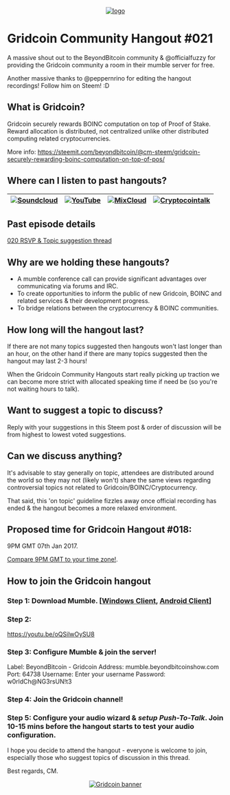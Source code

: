 <center>
<a href="https://www.gridcoin.us"><img src="https://i.imgur.com/IPq8wdr.jpg" alt="logo" /></a>
</center>

# Gridcoin Community Hangout #021

A massive shout out to the BeyondBitcoin community & @officialfuzzy for providing the Gridcoin community a room in their mumble server for free.

Another massive thanks to @peppernrino for editing the hangout recordings! Follow him on Steem! :D

## What is Gridcoin?

Gridcoin securely rewards BOINC computation on top of Proof of Stake. Reward allocation is distributed, not centralized unlike other distributed computing related cryptocurrencies.

More info: https://steemit.com/beyondbitcoin/@cm-steem/gridcoin-securely-rewarding-boinc-computation-on-top-of-pos/

## Where can I listen to past hangouts?

|  <a href="https://soundcloud.com/gridcoin-community-hangouts"><img src="https://i.imgur.com/hdacJVS.png" alt="Soundcloud" /></a> | <a href="https://www.youtube.com/channel/UC0Z3uczcC2okYRrLLCZFrMQ"><img src="https://i.imgur.com/QvoebV5.png" alt="YouTube" /></a>  | <a href="https://www.mixcloud.com/gridcoin_hangouts/"><img src="https://i.imgur.com/e5DHO0G.jpg" alt="MixCloud" /></a>  | <a href="https://cryptocointalk.com/topic/48658-beyond-bitcoin-regular-gridcoin-mumble-conference-calls/"><img src="https://i.imgur.com/LfhrCA6.png" alt="Cryptocointalk" /></a>
|---|---|---|---|

## Past episode details
<a href="https://steemit.com/gridcoin/@cm-steem/gridcoin-community-hangout-020-24th-dec-2016-9pm-gmt-rsvp-and-suggest-topics">020 RSVP & Topic suggestion thread</a>

## Why are we holding these hangouts?
* A mumble conference call can provide significant advantages over communicating via forums and IRC.
* To create opportunities to inform the public of new Gridcoin, BOINC and related services & their development progress.
* To bridge relations between the cryptocurrency & BOINC communities.

## How long will the hangout last?

If there are not many topics suggested then hangouts won't last longer than an hour, on the other hand if there are many topics suggested then the hangout may last 2-3 hours!

When the Gridcoin Community Hangouts start really picking up traction we can become more strict with allocated speaking time if need be (so you're not waiting hours to talk).

## Want to suggest a topic to discuss?

Reply with your suggestions in this Steem post & order of discussion will be from highest to lowest voted suggestions.

## Can we discuss anything?

It's advisable to stay generally on topic, attendees are distributed around the world so they may not (likely won't) share the same views regarding controversial topics not related to Gridcoin/BOINC/Cryptocurrency.

That said, this 'on topic' guideline fizzles away once official recording has ended & the hangout becomes a more relaxed environment.

## Proposed time for Gridcoin Hangout #018:

9PM GMT 07th Jan 2017.

[Compare 9PM GMT to your time zone!](http://everytimezone.com/#2017-01-07,540,c8l).

## How to join the Gridcoin hangout
### Step 1: Download Mumble. [[Windows Client](http://www.mumble.com/), [Android Client](https://play.google.com/store/apps/details?id=com.morlunk.mumbleclient.free)]
### Step 2:
https://youtu.be/oQSilwOySU8
### Step 3: Configure Mumble & join the server!
Label: BeyondBitcoin - Gridcoin
Address: mumble.beyondbitcoinshow.com
Port: 64738
Username: Enter your username
Password: w0rldCh@NG3rsUN!t3

### Step 4: Join the Gridcoin channel!
### Step 5: Configure your audio wizard & ***setup Push-To-Talk***. Join 10-15 mins before the hangout starts to test your audio configuration.

I hope you decide to attend the hangout - everyone is welcome to join, especially those who suggest topics of discussion in this thread.

Best regards,
CM.

<center>
<a href="https://www.gridcoin.us"><img src="https://img1.steemit.com/0x0/https://i.imgur.com/pwXnVnH.jpg" alt="Gridcoin banner" /></a>
</center>
